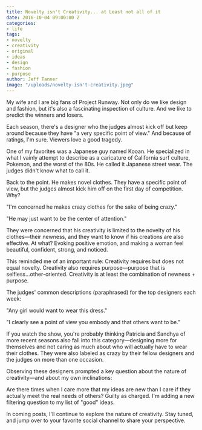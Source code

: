 ```yaml
---
title: Novelty isn't Creativity... at Least not all of it
date: 2016-10-04 09:00:00 Z
categories:
- life
tags:
- novelty
- creativity
- original
- ideas
- design
- fashion
- purpose
author: Jeff Tanner
image: "/uploads/novelty-isn't-creativity.jpeg"
---
```


My wife and I are big fans of Project Runway. Not only do we like design and fashion, but it's also a fascinating inspection of culture. And we like to predict the winners and losers.

Each season, there's a designer who the judges almost kick off but keep around because they have "a very specific point of view." And because of ratings, I'm sure. Viewers love a good tragedy.<!-- more -->

One of my favorites was a Japanese guy named Kooan. He specialized in what I vainly attempt to describe as a caricature of California surf culture, Pokemon, and the worst of the 80s. He called it Japanese street wear. The judges didn't know what to call it.

Back to the point. He makes novel clothes. They have a specific point of view, but the judges almost kick him off on the first day of competition. Why?

"I'm concerned he makes crazy clothes for the sake of being crazy."

"He may just want to be the center of attention."

They were concerned that his creativity is limited to the novelty of his clothes—their newness, and they want to know if his creations are also effective. At what? Evoking positive emotion, and making a woman feel beautiful, confident, strong, and noticed.

This reminded me of an important rule: Creativity requires but does not equal novelty. Creativity also requires purpose—purpose that is selfless...other-oriented. Creativity is at least the combination of newness + purpose.

The judges' common descriptions (paraphrased) for the top designers each week:

"Any girl would want to wear this dress."

"I clearly see a point of view you embody and that others want to be."

If you watch the show, you're probably thinking Patricia and Sandhya of more recent seasons also fall into this category—designing more for themselves and not caring as much about who will actually have to wear their clothes. They were also labeled as crazy by their fellow designers and the judges on more than one occasion.

Observing these designers prompted a key question about the nature of creativity—and about my own inclinations:

Are there times when I care more that my ideas are new than I care if they actually meet the real needs of others? Guilty as charged. I'm adding a new filtering question to my list of "good" ideas.

In coming posts, I'll continue to explore the nature of creativity. Stay tuned, and jump over to your favorite social channel to share your perspective.